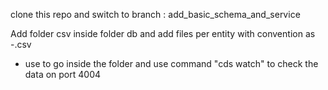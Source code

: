 clone this repo and switch to branch : add_basic_schema_and_service


Add folder csv inside folder db and add files per entity with convention as 
<namespace>-<entityname>.csv



* use <cd Project_Student_Details> to go inside the folder and use command "cds watch" to check the data  on port 4004 
